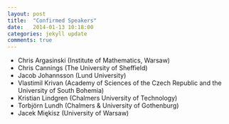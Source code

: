 ```yaml
---
layout: post
title:  "Confirmed Speakers"
date:   2014-01-13 10:18:00
categories: jekyll update
comments: true
---
```





+ Chris Argasinski (Institute of Mathematics, Warsaw)
+ Chris Cannings (The University of Sheffield)
+ Jacob Johannsson (Lund University)
+ Vlastimil Krivan (Academy of Sciences of the Czech Republic and the University of South Bohemia)
+ Kristian Lindgren (Chalmers University of Technology)
+ Torbjörn Lundh (Chalmers & University of Gothenburg)
+ Jacek Miękisz (University of Warsaw)

<!-- + Lars Bach (Lunds University) 
 + Åke Brännström(Umeå University)
 + David Ramsey (University of Limerick) -->
